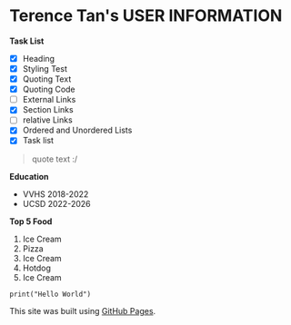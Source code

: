 
# Terence Tan's USER INFORMATION
**Task List**
- [x] Heading
- [x] Styling Test
- [x] Quoting Text
- [x] Quoting Code
- [ ] External Links
- [x] Section Links
- [ ] relative Links
- [x] Ordered and Unordered Lists
- [x] Task list
      
> quote text :/

**Education**
- VVHS 2018-2022
- UCSD 2022-2026

**Top 5 Food**
  1. Ice Cream
  2. Pizza
  3. Ice Cream
  4. Hotdog
  5. Ice Cream

```
print("Hello World")
```
This site was built using [GitHub Pages](https://pages.github.com/).


